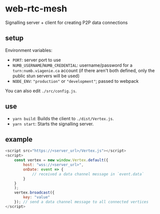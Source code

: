 # web-rtc-mesh

Signalling server + client for creating P2P data connections

## setup

Environment variables:

- `PORT`: server port to use
- `NUMB_USERNAME`/`NUMB_CREDENTIAL`: username/password for a `turn:numb.viagenie.ca` account (if there aren't both defined, only the public stun servers will be used)
- `NODE_ENV`: `"production"` or `"development"`; passed to webpack

You can also edit `./src/config.js`.

## use

- `yarn build`: Builds the client to `./dist/Vertex.js`.
- `yarn start`: Starts the signalling server.

## example

```js
<script src="https://<server_url>/Vertex.js"></script>
<script>
	const vertex = new window.Vertex.default({
		host: "wss://<server_url>",
		onDate: event => {
			// received a data channel message in `event.data`
		}
	}
	);
	vertex.broadcast({
		key: "value"
	}); // send a data channel message to all connected vertices
</script>
```
